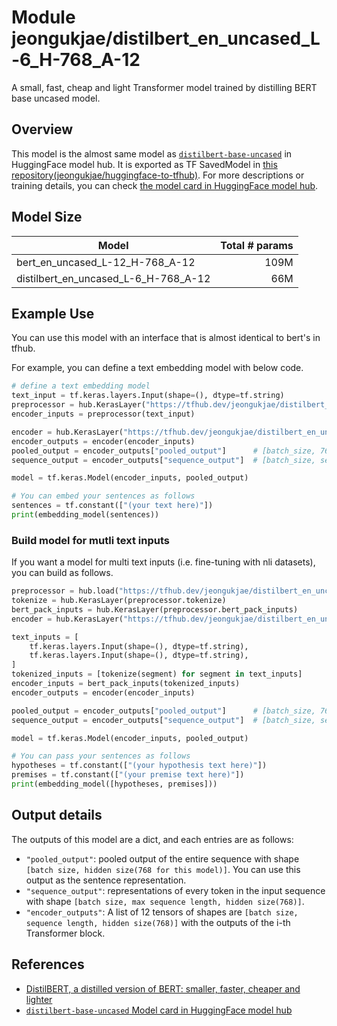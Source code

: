 # Module jeongukjae/distilbert_en_uncased_L-6_H-768_A-12

A small, fast, cheap and light Transformer model trained by distilling BERT base uncased model.

<!-- asset-path: https://storage.googleapis.com/jeongukjae-tf-models/distilbert/distilbert-base-uncased.tar.gz -->
<!-- network-architecture: transformer -->
<!-- task: text-embedding -->
<!-- fine-tunable: true -->
<!-- format: saved_model_2 -->
<!-- language: en -->

## Overview

This model is the almost same model as [`distilbert-base-uncased`](https://huggingface.co/distilbert-base-uncased) in HuggingFace model hub. It is exported as TF SavedModel in [this repository(jeongukjae/huggingface-to-tfhub)](https://github.com/jeongukjae/huggingface-to-tfhub). For more descriptions or training details, you can check [the model card in HuggingFace model hub](https://huggingface.co/distilbert-base-uncased).

## Model Size

| Model                                | Total # params |
| ------------------------------------ | -------------: |
| bert_en_uncased_L-12_H-768_A-12      |           109M |
| distilbert_en_uncased_L-6_H-768_A-12 |            66M |

## Example Use

You can use this model with an interface that is almost identical to bert's in tfhub.

For example, you can define a text embedding model with below code.

```python
# define a text embedding model
text_input = tf.keras.layers.Input(shape=(), dtype=tf.string)
preprocessor = hub.KerasLayer("https://tfhub.dev/jeongukjae/distilbert_en_uncased_preprocess/1")
encoder_inputs = preprocessor(text_input)

encoder = hub.KerasLayer("https://tfhub.dev/jeongukjae/distilbert_en_uncased_L-6_H-768_A-12/1", trainable=True)
encoder_outputs = encoder(encoder_inputs)
pooled_output = encoder_outputs["pooled_output"]      # [batch_size, 768].
sequence_output = encoder_outputs["sequence_output"]  # [batch_size, seq_length, 768].

model = tf.keras.Model(encoder_inputs, pooled_output)

# You can embed your sentences as follows
sentences = tf.constant(["(your text here)"])
print(embedding_model(sentences))
```

### Build model for mutli text inputs

If you want a model for multi text inputs (i.e. fine-tuning with nli datasets), you can build as follows.

```python
preprocessor = hub.load("https://tfhub.dev/jeongukjae/distilbert_en_uncased_preprocess/1")
tokenize = hub.KerasLayer(preprocessor.tokenize)
bert_pack_inputs = hub.KerasLayer(preprocessor.bert_pack_inputs)
encoder = hub.KerasLayer("https://tfhub.dev/jeongukjae/distilbert_en_uncased_L-6_H-768_A-12/1", trainable=True)

text_inputs = [
    tf.keras.layers.Input(shape=(), dtype=tf.string),
    tf.keras.layers.Input(shape=(), dtype=tf.string),
]
tokenized_inputs = [tokenize(segment) for segment in text_inputs]
encoder_inputs = bert_pack_inputs(tokenized_inputs)
encoder_outputs = encoder(encoder_inputs)

pooled_output = encoder_outputs["pooled_output"]      # [batch_size, 768].
sequence_output = encoder_outputs["sequence_output"]  # [batch_size, seq_length, 768].

model = tf.keras.Model(encoder_inputs, pooled_output)

# You can pass your sentences as follows
hypotheses = tf.constant(["(your hypothesis text here)"])
premises = tf.constant(["(your premise text here)"])
print(embedding_model([hypotheses, premises]))
```

## Output details

The outputs of this model are a dict, and each entries are as follows:

* `"pooled_output"`: pooled output of the entire sequence with shape `[batch size, hidden size(768 for this model)]`. You can use this output as the sentence representation.
* `"sequence_output"`: representations of every token in the input sequence with shape `[batch size, max sequence length, hidden size(768)]`.
* `"encoder_outputs"`: A list of 12 tensors of shapes are `[batch size, sequence length, hidden size(768)]` with the outputs of the i-th Transformer block.

## References

* [DistilBERT, a distilled version of BERT: smaller, faster, cheaper and lighter](https://arxiv.org/abs/1910.01108)
* [`distilbert-base-uncased` Model card in HuggingFace model hub](https://huggingface.co/distilbert-base-uncased)
